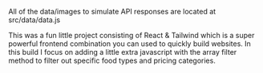 


 All of the data/images to simulate API responses are located at src/data/data.js

This was a fun little project consisting of React & Tailwind which is a super powerful frontend combination you can used to quickly build websites. In this build I focus on adding a little extra javascript with the array filter method to filter out specific food types and pricing categories.
